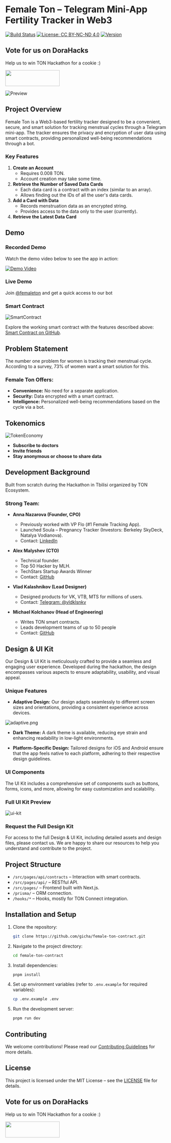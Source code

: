 # Female Ton – Telegram Mini-App Fertility Tracker in Web3
[![Build Status](https://img.shields.io/github/actions/workflow/status/SecurityQQ/fton/CI.yml)](https://github.com/SecurityQQ/fton/actions)
[![License: CC BY-NC-ND 4.0](https://img.shields.io/badge/License-CC%20BY--NC--ND%204.0-lightgrey.svg)](https://creativecommons.org/licenses/by-nc-nd/4.0/)
[![Version](https://img.shields.io/badge/version-1.0.0-blue)](https://github.com/SecurityQQ/fton/releases)

## Vote for us on DoraHacks
Help us to win TON Hackathon for a cookie :)

<a target="_blank" href="https://dorahacks.io/buidl/13265"><img src="https://cdn.dorahacks.io/images/buidl-embed/colored-full.png" height="50" width="170" /></a>


![Preview](/demo/preview.png)


## Project Overview
Female Ton is a Web3-based fertility tracker designed to be a convenient, secure, and smart solution for tracking menstrual cycles through a Telegram mini-app. The tracker ensures the privacy and encryption of user data using smart contracts, providing personalized well-being recommendations through a bot.

### Key Features
1. **Create an Account**
   - Requires 0.008 TON.
   - Account creation may take some time.
2. **Retrieve the Number of Saved Data Cards**
   - Each data card is a contract with an index (similar to an array).
   - Allows finding out the IDs of all the user's data cards.
3. **Add a Card with Data**
   - Records menstruation data as an encrypted string.
   - Provides access to the data only to the user (currently).
4. **Retrieve the Latest Data Card**

## Demo

### Recorded Demo
Watch the demo video below to see the app in action:

[![Demo Video](https://img.youtube.com/vi/Vq7hZ9f3o1s/0.jpg)](https://youtu.be/Vq7hZ9f3o1s)

### Live Demo

Join [@femaleton](https://t.me/femaleton) and get a quick access to our bot

### Smart Contract
![SmartContract](/demo/smart-contract.png)

Explore the working smart contract with the features described above: [Smart Contract on GitHub](https://github.com/gicha/female-ton-contract).

## Problem Statement
The number one problem for women is tracking their menstrual cycle. According to a survey, 73% of women want a smart solution for this.

### Female Ton Offers:
- **Convenience:** No need for a separate application.
- **Security:** Data encrypted with a smart contract.
- **Intelligence:** Personalized well-being recommendations based on the cycle via a bot.

## Tokenomics

![TokenEconomy](/demo/token-economy.png)

- **Subscribe to doctors**
- **Invite friends**
- **Stay anonymous or choose to share data**

## Development Background
Built from scratch during the Hackathon in Tbilisi organized by TON Ecosystem.

### Strong Team:
- **Anna Nazarova (Founder, CPO)**
  - Previously worked with VP Flo (#1 Female Tracking App).
  - Launched Soula – Pregnancy Tracker (Investors: Berkeley SkyDeck, Natalya Vodianova).
  - Contact: [LinkedIn](https://www.linkedin.com/in/anna-n-a214b9122/)

- **Alex Malyshev (CTO)**
  - Technical founder.
  - Top 50 Hacker by MLH.
  - TechStars Startup Awards Winner
  - Contact: [GitHub](https://github.com/SecurityQQ)

- **Vlad Kalashnikov (Lead Designer)**
  - Designed products for VK, VTB, MTS for millions of users.
  - Contact: [Telegram: @vldklsnkv](https://t.me/vldklsnkv)

- **Michael Kolchanov (Head of Engineering)**
  - Writes TON smart contracts.
  - Leads development teams of up to 50 people
  - Contact: [GitHub](https://github.com/gicha)

## Design & UI Kit

Our Design & UI Kit is meticulously crafted to provide a seamless and engaging user experience. Developed during the hackathon, the design encompasses various aspects to ensure adaptability, usability, and visual appeal.

### Unique Features
- **Adaptive Design:** Our design adapts seamlessly to different screen sizes and orientations, providing a consistent experience across devices.

![adaptive.png](/demo/adaptive.png)

- **Dark Theme:** A dark theme is available, reducing eye strain and enhancing readability in low-light environments.

- **Platform-Specific Design:** Tailored designs for iOS and Android ensure that the app feels native to each platform, adhering to their respective design guidelines.


### UI Components
The UI Kit includes a comprehensive set of components such as buttons, forms, icons, and more, allowing for easy customization and scalability.

### Full UI Kit Preview
![ui-kit](/demo/ui-kit.gif)

### Request the Full Design Kit
For access to the full Design & UI Kit, including detailed assets and design files, please contact us. We are happy to share our resources to help you understand and contribute to the project.

## Project Structure
- `/src/pages/api/contracts` – Interaction with smart contracts.
- `/src/pages/api/` – RESTful API.
- `/src/pages/` – Frontend built with Next.js.
- `/prisma/` – ORM connection.
- `/hooks/*` – Hooks, mostly for TON Connect integration.

## Installation and Setup
1. Clone the repository:
   ```bash
   git clone https://github.com/gicha/female-ton-contract.git
   ```
2. Navigate to the project directory:
   ```bash
   cd female-ton-contract
   ```
3. Install dependencies:
   ```bash
   pnpm install
   ```
4. Set up environment variables (refer to `.env.example` for required variables):
   ```bash
   cp .env.example .env
   ```
5. Run the development server:
   ```bash
   pnpm run dev
   ```

## Contributing
We welcome contributions! Please read our [Contributing Guidelines](CONTRIBUTING.md) for more details.

## License
This project is licensed under the MIT License – see the [LICENSE](LICENSE) file for details.

## Vote for us on DoraHacks
Help us to win TON Hackathon for a cookie :)

<a target="_blank" href="https://dorahacks.io/buidl/13265"><img src="https://cdn.dorahacks.io/images/buidl-embed/colored-full.png" height="50" width="170" /></a>

